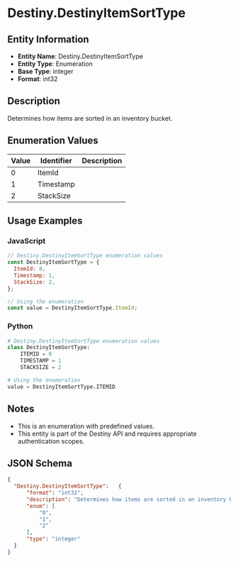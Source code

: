 # Destiny.DestinyItemSortType

## Entity Information
- **Entity Name**: Destiny.DestinyItemSortType
- **Entity Type**: Enumeration
- **Base Type**: integer
- **Format**: int32

## Description
Determines how items are sorted in an inventory bucket.

## Enumeration Values

| Value | Identifier | Description |
|-------|------------|-------------|
| 0 | ItemId |  |
| 1 | Timestamp |  |
| 2 | StackSize |  |

## Usage Examples

### JavaScript
```javascript
// Destiny.DestinyItemSortType enumeration values
const DestinyItemSortType = {
  ItemId: 0,
  Timestamp: 1,
  StackSize: 2,
};

// Using the enumeration
const value = DestinyItemSortType.ItemId;
```

### Python
```python
# Destiny.DestinyItemSortType enumeration values
class DestinyItemSortType:
    ITEMID = 0
    TIMESTAMP = 1
    STACKSIZE = 2

# Using the enumeration
value = DestinyItemSortType.ITEMID
```

## Notes
- This is an enumeration with predefined values.
- This entity is part of the Destiny API and requires appropriate authentication scopes.

## JSON Schema
```json
{
  "Destiny.DestinyItemSortType":   {
      "format": "int32",
      "description": "Determines how items are sorted in an inventory bucket.",
      "enum": [
          "0",
          "1",
          "2"
      ],
      "type": "integer"
  }
}
```
